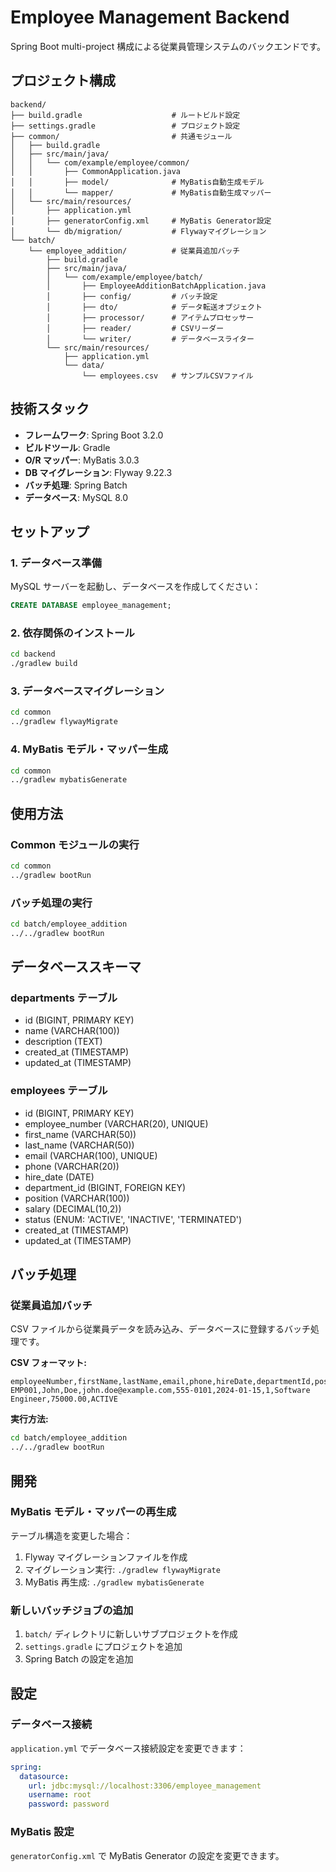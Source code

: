 # Employee Management Backend

Spring Boot multi-project 構成による従業員管理システムのバックエンドです。

## プロジェクト構成

```
backend/
├── build.gradle                    # ルートビルド設定
├── settings.gradle                 # プロジェクト設定
├── common/                         # 共通モジュール
│   ├── build.gradle
│   ├── src/main/java/
│   │   └── com/example/employee/common/
│   │       ├── CommonApplication.java
│   │       ├── model/              # MyBatis自動生成モデル
│   │       └── mapper/             # MyBatis自動生成マッパー
│   └── src/main/resources/
│       ├── application.yml
│       ├── generatorConfig.xml     # MyBatis Generator設定
│       └── db/migration/           # Flywayマイグレーション
└── batch/
    └── employee_addition/          # 従業員追加バッチ
        ├── build.gradle
        ├── src/main/java/
        │   └── com/example/employee/batch/
        │       ├── EmployeeAdditionBatchApplication.java
        │       ├── config/         # バッチ設定
        │       ├── dto/            # データ転送オブジェクト
        │       ├── processor/      # アイテムプロセッサー
        │       ├── reader/         # CSVリーダー
        │       └── writer/         # データベースライター
        └── src/main/resources/
            ├── application.yml
            └── data/
                └── employees.csv   # サンプルCSVファイル
```

## 技術スタック

- **フレームワーク**: Spring Boot 3.2.0
- **ビルドツール**: Gradle
- **O/R マッパー**: MyBatis 3.0.3
- **DB マイグレーション**: Flyway 9.22.3
- **バッチ処理**: Spring Batch
- **データベース**: MySQL 8.0

## セットアップ

### 1. データベース準備

MySQL サーバーを起動し、データベースを作成してください：

```sql
CREATE DATABASE employee_management;
```

### 2. 依存関係のインストール

```bash
cd backend
./gradlew build
```

### 3. データベースマイグレーション

```bash
cd common
../gradlew flywayMigrate
```

### 4. MyBatis モデル・マッパー生成

```bash
cd common
../gradlew mybatisGenerate
```

## 使用方法

### Common モジュールの実行

```bash
cd common
../gradlew bootRun
```

### バッチ処理の実行

```bash
cd batch/employee_addition
../../gradlew bootRun
```

## データベーススキーマ

### departments テーブル

- id (BIGINT, PRIMARY KEY)
- name (VARCHAR(100))
- description (TEXT)
- created_at (TIMESTAMP)
- updated_at (TIMESTAMP)

### employees テーブル

- id (BIGINT, PRIMARY KEY)
- employee_number (VARCHAR(20), UNIQUE)
- first_name (VARCHAR(50))
- last_name (VARCHAR(50))
- email (VARCHAR(100), UNIQUE)
- phone (VARCHAR(20))
- hire_date (DATE)
- department_id (BIGINT, FOREIGN KEY)
- position (VARCHAR(100))
- salary (DECIMAL(10,2))
- status (ENUM: 'ACTIVE', 'INACTIVE', 'TERMINATED')
- created_at (TIMESTAMP)
- updated_at (TIMESTAMP)

## バッチ処理

### 従業員追加バッチ

CSV ファイルから従業員データを読み込み、データベースに登録するバッチ処理です。

**CSV フォーマット:**

```csv
employeeNumber,firstName,lastName,email,phone,hireDate,departmentId,position,salary,status
EMP001,John,Doe,john.doe@example.com,555-0101,2024-01-15,1,Software Engineer,75000.00,ACTIVE
```

**実行方法:**

```bash
cd batch/employee_addition
../../gradlew bootRun
```

## 開発

### MyBatis モデル・マッパーの再生成

テーブル構造を変更した場合：

1. Flyway マイグレーションファイルを作成
2. マイグレーション実行: `./gradlew flywayMigrate`
3. MyBatis 再生成: `./gradlew mybatisGenerate`

### 新しいバッチジョブの追加

1. `batch/` ディレクトリに新しいサブプロジェクトを作成
2. `settings.gradle` にプロジェクトを追加
3. Spring Batch の設定を追加

## 設定

### データベース接続

`application.yml` でデータベース接続設定を変更できます：

```yaml
spring:
  datasource:
    url: jdbc:mysql://localhost:3306/employee_management
    username: root
    password: password
```

### MyBatis 設定

`generatorConfig.xml` で MyBatis Generator の設定を変更できます。
